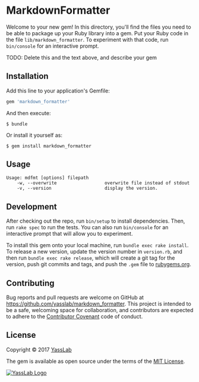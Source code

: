 # MarkdownFormatter

Welcome to your new gem! In this directory, you'll find the files you need to be able to package up your Ruby library into a gem. Put your Ruby code in the file `lib/markdown_formatter`. To experiment with that code, run `bin/console` for an interactive prompt.

TODO: Delete this and the text above, and describe your gem

## Installation

Add this line to your application's Gemfile:

```ruby
gem 'markdown_formatter'
```

And then execute:

    $ bundle

Or install it yourself as:

    $ gem install markdown_formatter

## Usage

```
Usage: mdfmt [options] filepath
    -w, --overwrite                  overwrite file instead of stdout
    -v, --version                    display the version.
```

## Development

After checking out the repo, run `bin/setup` to install dependencies. Then, run `rake spec` to run the tests. You can also run `bin/console` for an interactive prompt that will allow you to experiment.

To install this gem onto your local machine, run `bundle exec rake install`. To release a new version, update the version number in `version.rb`, and then run `bundle exec rake release`, which will create a git tag for the version, push git commits and tags, and push the `.gem` file to [rubygems.org](https://rubygems.org).

## Contributing

Bug reports and pull requests are welcome on GitHub at https://github.com/yasslab/markdown_formatter. This project is intended to be a safe, welcoming space for collaboration, and contributors are expected to adhere to the [Contributor Covenant](http://contributor-covenant.org) code of conduct.

## License

Copyright &copy; 2017 [YassLab](https://yasslab.jp)

The gem is available as open source under the terms of the [MIT License](http://opensource.org/licenses/MIT).

[![YassLab Logo](https://yasslab.jp/img/logo_800x200.png)](https://yasslab.jp/)
